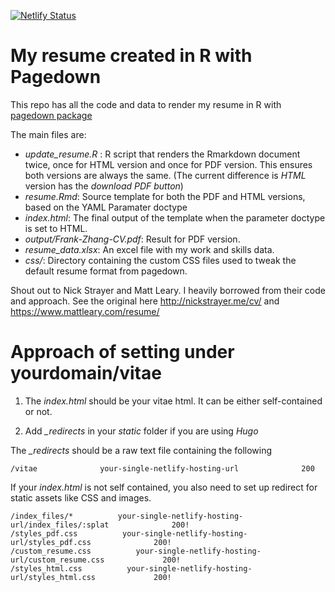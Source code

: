 [![Netlify Status](https://api.netlify.com/api/v1/badges/014401b7-dd7c-4924-afd5-4dd1c4d20cf3/deploy-status)](https://app.netlify.com/sites/frankzhang-vitae/deploys)

# My resume created in R with Pagedown

This repo has all the code and data to render my resume in R with [pagedown package](https://pagedown.rbind.io)

The main files are:

- *update_resume.R* : R script that renders the Rmarkdown document twice, once for HTML version and once for PDF version. This ensures both versions are always the same. (The current difference is *HTML* version has the *download PDF button*)
- *resume.Rmd*: Source template for both the PDF and HTML versions, based on the YAML Paramater doctype
- *index.html*: The final output of the template when the parameter doctype is set to HTML.
- *output/Frank-Zhang-CV.pdf*: Result for PDF version.
- *resume_data.xlsx*: An excel file with my work and skills data.
- *css/*: Directory containing the custom CSS files used to tweak the default resume format from pagedown.

Shout out to Nick Strayer and Matt Leary. I heavily borrowed from their code and approach. See the original here http://nickstrayer.me/cv/ and https://www.mattleary.com/resume/

# Approach of setting under yourdomain/vitae

1. The *index.html* should be your vitae html. It can be either self-contained or not.

2. Add *_redirects* in your *static* folder if you are using *Hugo*

The *_redirects* should be a raw text file containing the following 

```
/vitae              your-single-netlify-hosting-url              200
```

If your *index.html* is not self contained, you also need to set up redirect for static assets like CSS and images.
```
/index_files/*          your-single-netlify-hosting-url/index_files/:splat              200!
/styles_pdf.css          your-single-netlify-hosting-url/styles_pdf.css              200!
/custom_resume.css          your-single-netlify-hosting-url/custom_resume.css             200!
/styles_html.css          your-single-netlify-hosting-url/styles_html.css             200!
```


